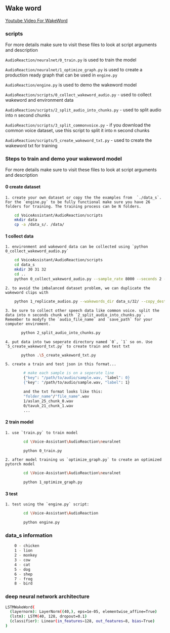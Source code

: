 ## Wake word
[Youtube Video For WakeWord](https://www.youtube.com/watch?v=ob0p7G2QoHA&list=PL5rWfvZIL-NpFXM9nFr15RmEEh4F4ePZW)

### scripts
For more details make sure to visit these files to look at script arguments and description

`AudioReaction/neuralnet/0_train.py` is used to train the model

`AudioReaction/neuralnet/1_optimize_graph.py` is used to create a production ready graph that can be used in `engine.py`

`AudioReaction/engine.py` is used to demo the wakeword model

`AudioReaction/scripts/0_collect_wakeword_audio.py` - used to collect wakeword and environment data

`AudioReaction/scripts/2_split_audio_into_chunks.py` - used to split audio into n second chunks

`AudioReaction/scripts/3_split_commonvoice.py` - if you download the common voice dataset, use this script to split it into n second chunks

`AudioReaction/scripts/5_create_wakeword_txt.py` - used to create the wakeword txt for training

### Steps to train and demo your wakeword model

For more details make sure to visit these files to look at script arguments and description

#### 0 create dataset
    1. create your own dataset or copy the the examples from  `./data_s`. For the `engine.py` to be fully functional make sure you have 26 folders for training. The training process can be N folders.

```bash
    cd VoiceAssistant/AudioReaction/scripts
    mkdir data
    cp -a /data_s/. /data/
```

#### 1 collect data
    1. environment and wakeword data can be collected using `python 0_collect_wakeword_audio.py`

```bash
    cd VoiceAssistant/AudioReaction/scripts
    cd data_s
    mkdir 30 31 32
    cd ..
    python 0_collect_wakeword_audio.py --sample_rate 8000 --seconds 2 --interactive --interactive_save_path ./data_s/32
```
    2. to avoid the imbalanced dataset problem, we can duplicate the wakeword clips with 
```bash
    python 1_replicate_audios.py --wakewords_dir data_s/32/ --copy_destination data_s/32/ --copy_number 100
```
    3. be sure to collect other speech data like common voice. split the data into n seconds chunk with `2_split_audio_into_chunks.py`. Remember to modyfy the `audio_file_name` and `save_path` for your computer enviroment.
```bash
       python 2_split_audio_into_chunks.py
```
    4. put data into two seperate directory named `0`, `1` so on. Use `5_create_wakeword_txt.py` to create train and test txt
```bash
       python .\5_create_wakeword_txt.py
```
    5. create a train and test json in this format...
```bash
        # make each sample is on a seperate line
        {"key": "/path/to/audio/sample.wav, "label": 0}
        {"key": "/path/to/audio/sample.wav, "label": 1}
```
```bash
        and the txt format looks like this:
        "folder_name"/"file_name".wav
        1/aslan_25_chunk_0.wav
        0/tavuk_21_chunk_1.wav
        ...
```

#### 2 train model
    1. use `train.py` to train model
```bash
        cd \Voice-Assistant\AudioReaction\neuralnet

        python 0_train.py
```
    2. after model training us `optimize_graph.py` to create an optimized pytorch model
```bash
        cd \Voice-Assistant\AudioReaction\neuralnet

        python 1_optimize_graph.py
```

#### 3 test
    1. test using the `engine.py` script:

```bash
        cd \Voice-Assistant\AudioReaction

        python engine.py
```

### data_s information

```bash
    0 - chicken
    1 - lion
    2 - monkey
    3 - cow
    4 - cat
    5 - dog
    6 - shep
    7 - frog
    8 - bird
```

### deep neural network architecture

```bash
LSTMWakeWord(
  (layernorm): LayerNorm((40,), eps=1e-05, elementwise_affine=True)
  (lstm): LSTM(40, 128, dropout=0.1)
  (classifier): Linear(in_features=128, out_features=8, bias=True) 
)
```
